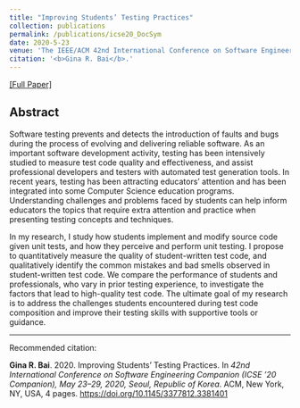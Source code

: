 ```yaml
---
title: "Improving Students’ Testing Practices"
collection: publications
permalink: /publications/icse20_DocSym
date: 2020-5-23
venue: 'The IEEE/ACM 42nd International Conference on Software Engineering: Doctoral Symposium <b>ICSE 2020</b>'
citation: '<b>Gina R. Bai</b>.'
---
```

[[Full Paper]](http://ginabai.github.io/files/PaperPreprints/icse20_DocSym.pdf)

## Abstract
Software testing prevents and detects the introduction of faults and bugs during the process of evolving and delivering reliable software. As an important software development activity, testing has been intensively studied to measure test code quality and effectiveness, and assist professional developers and testers with automated test generation tools. In recent years, testing has been attracting educators’ attention and has been integrated into some Computer Science education programs. Understanding challenges and problems faced by students can help inform educators the topics that require extra attention and practice when presenting testing concepts and techniques.

In my research, I study how students implement and modify source code given unit tests, and how they perceive and perform unit testing. I propose to quantitatively measure the quality of student-written test code, and qualitatively identify the common mistakes and bad smells observed in student-written test code. We compare the performance of students and professionals, who vary in prior testing experience, to investigate the factors that lead to high-quality test code. The ultimate goal of my research is to address the challenges students encountered during test code composition and improve their testing skills with supportive tools or guidance.

---
Recommended citation: 

**Gina R. Bai**. 2020. Improving Students’ Testing Practices. In <i>42nd International Conference on Software Engineering Companion (ICSE ’20 Companion), May 23–29, 2020, Seoul, Republic of Korea</i>. ACM, New York, NY, USA, 4 pages. https://doi.org/10.1145/3377812.3381401
